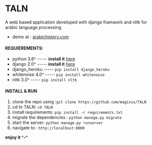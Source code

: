 # TALN
A web based application developed with django framwork and nltk for arabic language processing

* demo at : [arabichistory.com][3]

#### REQUIEREMENTS:

* python 3.6^   ----- **install it** [here][1]
* django 2.0^   ----- **install it** [here][2]
* django_heroku ----- `pip install django_heroku`
* whitenoise 4.0^  ----- `pip install whitenoise`
* nltk  3.0^      ----- `pip install nltk`

#### INSTALL & RUN

1. clone the repo using :`git clone https://github.com/magixus/TALN`
2. cd to TALN:  `cd TALN`
3. install requirements: `pip install -r requirements.txt`
4. migrate the dependencies : `python manage.py migrate`
5. start the server: `python manage.py runserver`
6. navigate to : `http://localhost:8000`

**enjoy it ^-^**

[1]: https://www.python.org/downloads/
[2]: https://www.djangoproject.com/download/
[3]: https://arabichistory.herokuapp.com/
